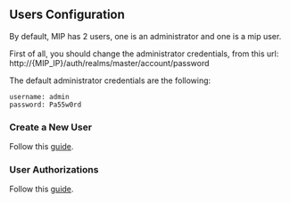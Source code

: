 ## Users Configuration
By default, MIP has 2 users, one is an administrator and one is a mip user.

First of all, you should change the administrator credentials, from this url: http://{MIP_IP}/auth/realms/master/account/password

The default administrator credentials are the following:
```
username: admin
password: Pa55w0rd
```

### Create a New User
<a id="CreateLocalUser">Follow</a> this [guide](CreateLocalUser.md).

### User Authorizations
<a id="UserAuthorizations">Follow</a> this [guide](UserAuthorizations.md).
